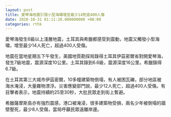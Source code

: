 ```yaml
---
layout: post
title: 愛琴海地震引發小型海嘯增至最少14死逾400人傷
date: 2020-10-31 01:11:28.000000000 +08:00
categories: rthk
---
```


愛琴海發生6級以上淺層地震，土耳其與希臘都感受到震動，地震又觸發小型海嘯，增至最少14人死亡，超過400人受傷。

地震在當地星期五下午發生，美國地質勘探局錄得土耳其伊茲密爾省對開愛琴海，發生7級地震，震源深度10公里。土耳其錄到6.6級，震源深度16公里。希臘錄得6.7級。

在土耳其第三大城市伊茲密爾，10多幢建築物倒塌，有人被困瓦礫，部分地區被海水淹浸，大量雜物漂浮。災害應變部門說，最少12人死亡，超過400人受傷。有目擊者表示，地震持續約25至30秒，大批民眾走到街上暫避。

希臘薩摩斯島亦有強烈震感，港口被淹浸，很多建築物受損，兩名少年被倒塌的牆壁壓死，最少8人受傷，當局呼籲民眾遠離岸邊。
